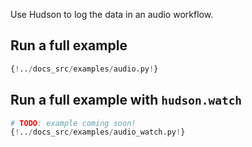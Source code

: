 Use Hudson to log the data in an audio workflow.

## Run a full example

```Python
{!../docs_src/examples/audio.py!}
```

## Run a full example with `hudson.watch`

```Python
# TODO: example coming soon!
{!../docs_src/examples/audio_watch.py!}
```
